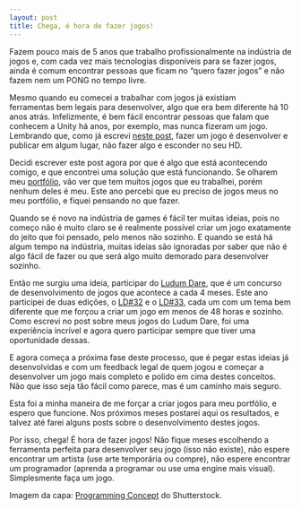 ```yaml
---
layout: post
title: Chega, é hora de fazer jogos!
---
```


Fazem pouco mais de 5 anos que trabalho profissionalmente na indústria de jogos e, com cada vez mais tecnologias disponíveis para se fazer jogos, ainda é comum encontrar pessoas que ficam no “quero fazer jogos” e não fazem nem um PONG no tempo livre.

Mesmo quando eu comecei a trabalhar com jogos já existiam ferramentas bem legais para desenvolver, algo que era bem diferente há 10 anos atrás. Infelizmente, é bem fácil encontrar pessoas que falam que conhecem a Unity há anos, por exemplo, mas nunca fizeram um jogo. Lembrando que, como já escrevi [neste post](http://gamedeveloper.com.br/voce-ja-fez-um-jogo/), fazer um jogo é desenvolver e publicar em algum lugar, não fazer algo e esconder no seu HD.

Decidi escrever este post agora por que é algo que está acontecendo comigo, e que encontrei uma solução que está funcionando. Se olharem meu [portfólio](http://cicanci.com/), vão ver que tem muitos jogos que eu trabalhei, porém nenhum deles é meu. Este ano percebi que eu preciso de jogos meus no meu portfólio, e fiquei pensando no que fazer.

Quando se é novo na indústria de games é fácil ter muitas ideias, pois no começo não é muito claro se é realmente possível criar um jogo exatamente do jeito que foi pensado, pelo menos não sozinho. E quando se está há algum tempo na indústria, muitas ideias são ignoradas por saber que não é algo fácil de fazer ou que será algo muito demorado para desenvolver sozinho.

Então me surgiu uma ideia, participar do [Ludum Dare](http://ludumdare.com/compo/), que é um concurso de desenvolvimento de jogos que acontece a cada 4 meses. Este ano participei de duas edições, o [LD#32](http://gamedeveloper.com.br/ludum-dare-32/) e o [LD#33](http://gamedeveloper.com.br/ludum-dare-33/), cada um com um tema bem diferente que me forçou a criar um jogo em menos de 48 horas e sozinho. Como escrevi no post sobre meus jogos do Ludum Dare, foi uma experiência incrível e agora quero participar sempre que tiver uma oportunidade dessas.

E agora começa a próxima fase deste processo, que é pegar estas ideias já desenvolvidas e com um feedback legal de quem jogou e começar a desenvolver um jogo mais completo e polido em cima destes conceitos. Não que isso seja tão fácil como parece, mas é um caminho mais seguro.

Esta foi a minha maneira de me forçar a criar jogos para meu portfólio, e espero que funcione. Nos próximos meses postarei aqui os resultados, e talvez até farei alguns posts sobre o desenvolvimento destes jogos.

Por isso, chega! É hora de fazer jogos! Não fique meses escolhendo a ferramenta perfeita para desenvolver seu jogo (isso não existe), não espere encontrar um artista (use arte temporária ou compre), não espere encontrar um programador (aprenda a programar ou use uma engine mais visual). Simplesmente faça um jogo.

Imagem da capa: [Programming Concept](http://www.shutterstock.com/pic-283524236/stock-photo-programming-concept-different-machine-code-languages-colorful-boxes-on-the-laptop-computer-keyboard.html?src=lMpWI-2yUIA67B6GDbmtrQ-1-34) do Shutterstock.
